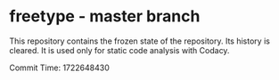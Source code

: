 # freetype - master branch

This repository contains the frozen state of the repository.
Its history is cleared. It is used only for static code
analysis with Codacy.

Commit Time: 1722648430